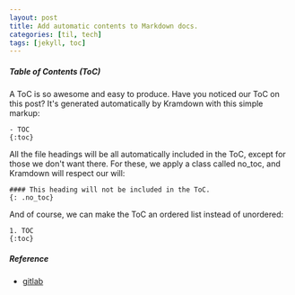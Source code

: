 ```yaml
---
layout: post
title: Add automatic contents to Markdown docs.
categories: [til, tech]
tags: [jekyll, toc]
---
```



##### Table of Contents (ToC)

A ToC is so awesome and easy to produce. Have you noticed our ToC on this post? It's generated automatically by Kramdown with this simple markup:

```
- TOC
{:toc}
```

All the file headings will be all automatically included in the ToC, except for those we don't want there. For these, we apply a class called no_toc, and Kramdown will respect our will:

```
#### This heading will not be included in the ToC.
{: .no_toc}
```

And of course, we can make the ToC an ordered list instead of unordered:

```
1. TOC
{:toc}
```


##### Reference
- [gitlab](https://about.gitlab.com/2016/07/19/markdown-kramdown-tips-and-tricks/#table-of-contents-toc)
